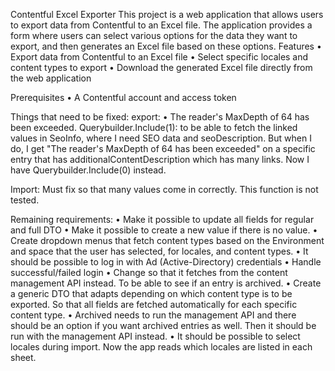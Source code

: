 ﻿Contentful Excel Exporter
This project is a web application that allows users to export data from Contentful to an Excel file.
The application provides a form where users can select various options for the data they want to export, and then generates an Excel file based on these options.
Features
•	Export data from Contentful to an Excel file
•	Select specific locales and content types to export
•	Download the generated Excel file directly from the web application

Prerequisites
•	A Contentful account and access token

Things that need to be fixed:
export: 
• The reader's MaxDepth of 64 has been exceeded.
Querybuilder.Include(1):
to be able to fetch the linked values in SeoInfo, where I need SEO data and seoDescription.
But when I do, I get "The reader's MaxDepth of 64 has been exceeded" on a specific entry that has additionalContentDescription which has many links.
Now I have Querybuilder.Include(0) instead.

Import:
Must fix so that many values come in correctly. This function is not tested.

Remaining requirements:
• Make it possible to update all fields for regular and full DTO
• Make it possible to create a new value if there is no value.
• Create dropdown menus that fetch content types based on the Environment and space that the user has selected, for locales, and content types.
• It should be possible to log in with Ad (Active-Directory) credentials
• Handle successful/failed login
• Change so that it fetches from the content management API instead. To be able to see if an entry is archived.
• Create a generic DTO that adapts depending on which content type is to be exported. So that all fields are fetched automatically for each specific content type.
• Archived needs to run the management API and there should be an option if you want archived entries as well. Then it should be run with the management API instead.
• It should be possible to select locales during import. Now the app reads which locales are listed in each sheet.

